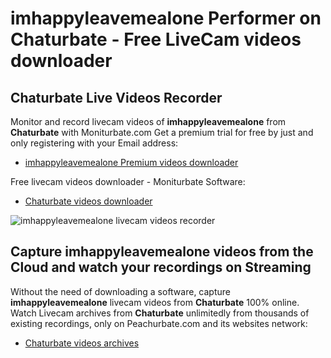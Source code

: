 # imhappyleavemealone Performer on Chaturbate - Free LiveCam videos downloader

## Chaturbate Live Videos Recorder

Monitor and record livecam videos of **imhappyleavemealone** from **Chaturbate** with Moniturbate.com
Get a premium trial for free by just and only registering with your Email address:
* [imhappyleavemealone Premium videos downloader](https://moniturbate.com/request-demo-licence-key.html)

Free livecam videos downloader - Moniturbate Software:
* [Chaturbate videos downloader](https://moniturbate.com/moniturbate-download-software.html)

![imhappyleavemealone livecam videos recorder](https://peachurnet.com/templates/moniturbate-software.png)


## Capture imhappyleavemealone videos from the Cloud and watch your recordings on Streaming

Without the need of downloading a software, capture **imhappyleavemealone** livecam videos from **Chaturbate** 100% online.
Watch Livecam archives from **Chaturbate** unlimitedly from thousands of existing recordings, only on Peachurbate.com and its websites network:
* [Chaturbate videos archives](https://peachurnet.com/)